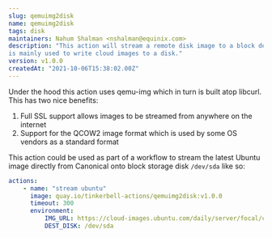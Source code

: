 ```yaml
---
slug: qemuimg2disk
name: qemuimg2disk
tags: disk
maintainers: Nahum Shalman <nshalman@equinix.com>
description: "This action will stream a remote disk image to a block device, and
is mainly used to write cloud images to a disk."
version: v1.0.0
createdAt: "2021-10-06T15:38:02.00Z"
---
```


Under the hood this action uses qemu-img which in turn
is built atop libcurl. This has two nice benefits:

1. Full SSL support allows images to be streamed from anywhere on the internet
2. Support for the QCOW2 image format which is used by some OS vendors as a standard format

This action could be used as part of a workflow to stream the latest Ubuntu image
directly from Canonical onto block storage disk `/dev/sda` like so:

```yaml
actions:
    - name: "stream ubuntu"
      image: quay.io/tinkerbell-actions/qemuimg2disk:v1.0.0
      timeout: 300
      environment:
          IMG_URL: https://cloud-images.ubuntu.com/daily/server/focal/current/focal-server-cloudimg-amd64.img
          DEST_DISK: /dev/sda
```
